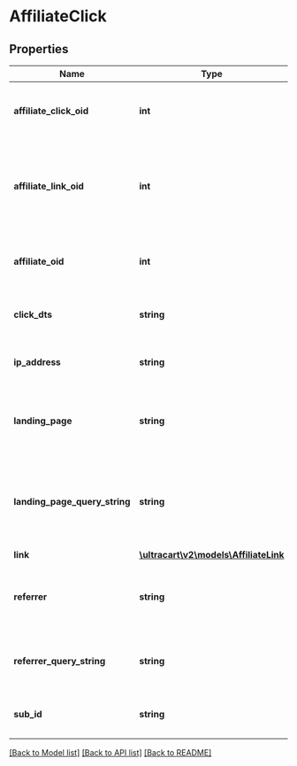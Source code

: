 # AffiliateClick

## Properties
Name | Type | Description | Notes
------------ | ------------- | ------------- | -------------
**affiliate_click_oid** | **int** | Unique object identifier for this click | [optional] 
**affiliate_link_oid** | **int** | Unique object identifier for for the link that this click is associated with | [optional] 
**affiliate_oid** | **int** | Affiliate object ID associated with this click | [optional] 
**click_dts** | **string** | Date/time that the click was made | [optional] 
**ip_address** | **string** | IP address that generated the click | [optional] 
**landing_page** | **string** | URL of the landing page the customer was sent to. | [optional] 
**landing_page_query_string** | **string** | Query string on the landing page URL the customer was sent to. | [optional] 
**link** | [**\ultracart\v2\models\AffiliateLink**](AffiliateLink.md) |  | [optional] 
**referrer** | **string** | URL that referred the click (Browser Header Referer) | [optional] 
**referrer_query_string** | **string** | Query string that was on the referrer URL. | [optional] 
**sub_id** | **string** | Sub ID value passed on the click | [optional] 

[[Back to Model list]](../README.md#documentation-for-models) [[Back to API list]](../README.md#documentation-for-api-endpoints) [[Back to README]](../README.md)


